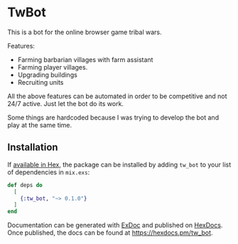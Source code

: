 # TwBot

This is a bot for the online browser game tribal wars.

Features:

- Farming barbarian villages with farm assistant
- Farming player villages.
- Upgrading buildings
- Recruiting units

All the above features can be automated in order to be competitive
and not 24/7 active. Just let the bot do its work.

Some things are hardcoded because I was trying to develop the bot
and play at the same time.

## Installation

If [available in Hex](https://hex.pm/docs/publish), the package can be installed
by adding `tw_bot` to your list of dependencies in `mix.exs`:

```elixir
def deps do
  [
    {:tw_bot, "~> 0.1.0"}
  ]
end
```

Documentation can be generated with [ExDoc](https://github.com/elixir-lang/ex_doc)
and published on [HexDocs](https://hexdocs.pm). Once published, the docs can
be found at <https://hexdocs.pm/tw_bot>.

